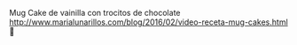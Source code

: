 Mug Cake de vainilla con trocitos de chocolate	http://www.marialunarillos.com/blog/2016/02/video-receta-mug-cakes.html	
਍